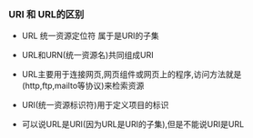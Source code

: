 ### URI 和 URL的区别

* URL  统一资源定位符  属于是URI的子集

* URL和URN(统一资源名)共同组成URI

* URL主要用于连接网页,网页组件或网页上的程序,访问方法就是(http,ftp,mailto等协议)来检索资源

* URI(统一资源标识符)用于定义项目的标识
* 可以说URL是URI(因为URL是URI的子集),但是不能说URI是URL





